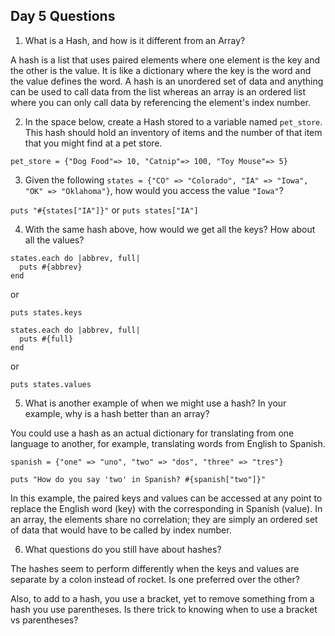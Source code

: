 ## Day 5 Questions

1. What is a Hash, and how is it different from an Array?

A hash is a list that uses paired elements where one element is the key and the other is the value. It is like a dictionary where the key is the word and the value defines the word. A hash is an unordered set of data and anything can be used to call data from the list whereas an array is an ordered list where you can only call data by referencing the element's index number.

2. In the space below, create a Hash stored to a variable named `pet_store`.  This hash should hold an inventory of items and the number of that item that you might find at a pet store.

`pet_store = {"Dog Food"=> 10, "Catnip"=> 100, "Toy Mouse"=> 5}`

3. Given the following `states = {"CO" => "Colorado", "IA" => "Iowa", "OK" => "Oklahoma"}`, how would you access the value `"Iowa"`?

`puts "#{states["IA"]}"`
or
`puts states["IA"]`

4. With the same hash above, how would we get all the keys?  How about all the values?

```
states.each do |abbrev, full|
  puts #{abbrev}
end
```
or

`puts states.keys`

```
states.each do |abbrev, full|
  puts #{full}
end
```
or

`puts states.values`

5. What is another example of when we might use a hash?  In your example, why is a hash better than an array?

You could use a hash as an actual dictionary for translating from one language to another, for example, translating words from English to Spanish.

```
spanish = {"one" => "uno", "two" => "dos", "three" => "tres"}

puts "How do you say 'two' in Spanish? #{spanish["two"]}"
```
In this example, the paired keys and values can be accessed at any point to replace the English word (key) with the corresponding in Spanish (value). In an array, the elements share no correlation; they are simply an ordered set of data that would have to be called by index number.

6. What questions do you still have about hashes?

The hashes seem to perform differently when the keys and values are separate by a colon instead of rocket. Is one preferred over the other?

Also, to add to a hash, you use a bracket, yet to remove something from a hash you use parentheses. Is there trick to knowing when to use a bracket vs parentheses?
